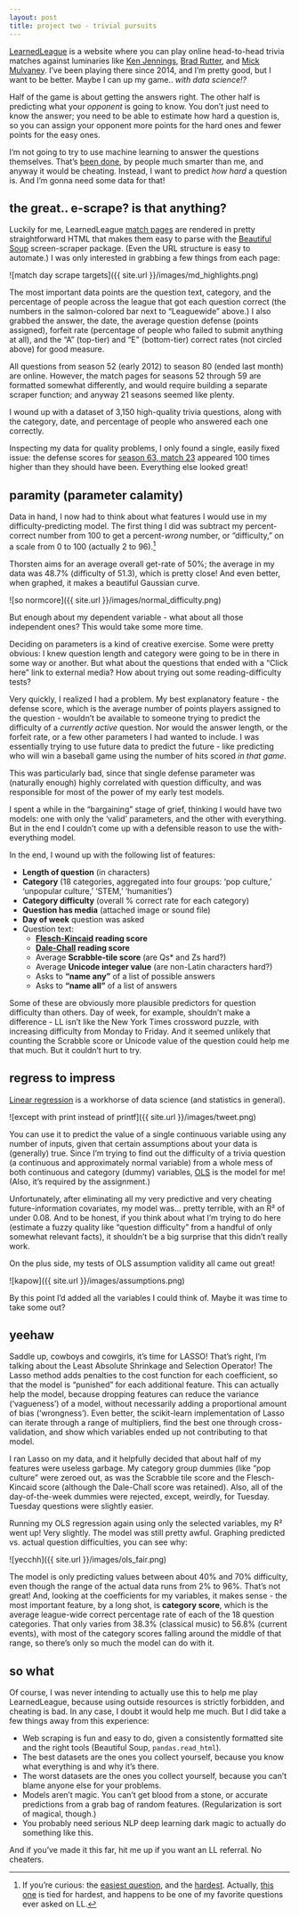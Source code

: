 ```yaml
---
layout: post
title: project two - trivial pursuits
---
```


[LearnedLeague](https://learnedleague.com/) is a website where you can play online head-to-head trivia matches against luminaries like [Ken Jennings](https://en.wikipedia.org/wiki/Ken_Jennings), [Brad Rutter](https://en.wikipedia.org/wiki/Brad_Rutter), and [Mick Mulvaney](https://www.huffpost.com/entry/mick-mulvaney-learned-league-trivia_n_5c941573e4b0a6329e147a61). I’ve been playing there since 2014, and I’m pretty good, but I want to be better. Maybe I can up my game.. _with data science!?_

Half of the game is about getting the answers right. The other half is predicting what your _opponent_ is going to know. You don’t just need to know the answer; you need to be able to estimate how hard a question is, so you can assign your opponent more points for the hard ones and fewer points for the easy ones.

I’m not going to try to use machine learning to answer the questions themselves. That’s [been done](https://en.wikipedia.org/wiki/Watson_(computer)), by people much smarter than me, and anyway it would be cheating. Instead, I want to predict _how hard_ a question is. And I’m gonna need some data for that!

## the great.. e-scrape? is that anything?

Luckily for me, LearnedLeague [match pages](https://learnedleague.com/match.php?80&1) are rendered in pretty straightforward HTML that makes them easy to parse with the [Beautiful Soup](https://www.crummy.com/software/BeautifulSoup/) screen-scraper package. (Even the URL structure is easy to automate.) I was only interested in grabbing a few things from each page:

![match day scrape targets]({{ site.url }}/images/md_highlights.png)

The most important data points are the question text, category, and the percentage of people across the league that got each question correct (the numbers in the salmon-colored bar next to “Leaguewide” above.) I also grabbed the answer, the date, the average question defense (points assigned), forfeit rate (percentage of people who failed to submit anything at all), and the “A” (top-tier) and “E” (bottom-tier) correct rates (not circled above) for good measure.

All questions from season 52 (early 2012) to season 80 (ended last month) are online. However, the match pages for seasons 52 through 59 are formatted somewhat differently, and would require building a separate scraper function; and anyway 21 seasons seemed like plenty. 

I wound up with a dataset of 3,150 high-quality trivia questions, along with the category, date, and percentage of people who answered each one correctly. 

Inspecting my data for quality problems, I only found a single, easily fixed issue: the defense scores for [season 63, match 23](https://learnedleague.com/match.php?63&23) appeared 100 times higher than they should have been. Everything else looked great!

## paramity (parameter calamity)

Data in hand, I now had to think about what features I would use in my difficulty-predicting model. The first thing I did was subtract my percent-correct number from 100 to get a percent-_wrong_ number, or “difficulty,” on a scale from 0 to 100 (actually 2 to 96).[^1]

Thorsten aims for an average overall get-rate of 50%; the average in my data was 48.7% (difficulty of 51.3), which is pretty close! And even better, when graphed, it makes a beautiful Gaussian curve.

![so normcore]({{ site.url }}/images/normal_difficulty.png)

But enough about my dependent variable - what about all those independent ones? This would take some more time.

Deciding on parameters is a kind of creative exercise. Some were pretty obvious: I knew question length and category were going to be in there in some way or another. But what about the questions that ended with a “Click here” link to external media? How about trying out some reading-difficulty tests?

Very quickly, I realized I had a problem. My best explanatory feature - the defense score, which is the average number of points players assigned to the question - wouldn’t be available to someone trying to predict the difficulty of a _currently active_ question. Nor would the answer length, or the forfeit rate, or a few other parameters I had wanted to include. I was essentially trying to use future data to predict the future - like predicting who will win a baseball game using the number of hits scored _in that game_. 

This was particularly bad, since that single defense parameter was (naturally enough) highly correlated with question difficulty, and was responsible for most of the power of my early test models. 

I spent a while in the “bargaining” stage of grief, thinking I would have two models: one with only the ‘valid’ parameters, and the other with everything. But in the end I couldn’t come up with a defensible reason to use the with-everything model.

In the end, I wound up with the following list of features:

* **Length of question** (in characters)
* **Category** (18 categories, aggregated into four groups: ‘pop culture,’ ‘unpopular culture,’ ‘STEM,’ ‘humanities’)
* **Category difficulty** (overall % correct rate for each category)
* **Question has media** (attached image or sound file)
* **Day of week** question was asked
* Question text:
	* **[Flesch-Kincaid](https://en.wikipedia.org/wiki/Flesch%E2%80%93Kincaid_readability_tests) reading score**
	* **[Dale-Chall](https://en.wikipedia.org/wiki/Dale%E2%80%93Chall_readability_formula) reading score**
	* Average **Scrabble-tile score** (are Qs* and Zs hard?)
	* Average **Unicode integer value** (are non-Latin characters hard?)
	* Asks to **“name any”** of a list of possible answers
	* Asks to **“name all”** of a list of answers

Some of these are obviously more plausible predictors for question difficulty than others. Day of week, for example, shouldn’t make a difference - LL isn’t like the New York Times crossword puzzle, with increasing difficulty from Monday to Friday. And it seemed unlikely that counting the Scrabble score or Unicode value of the question could help me that much. But it couldn’t hurt to try.

## regress to impress

[Linear regression](https://en.wikipedia.org/wiki/Linear_regression) is a workhorse of data science (and statistics in general). 

![except with print instead of printf]({{ site.url }}/images/tweet.png)

You can use it to predict the value of a single continuous variable using any number of inputs, given that certain assumptions about your data is (generally) true. Since I’m trying to find out the difficulty of a trivia question (a continuous and approximately normal variable) from a whole mess of both continuous and category (dummy) variables, [OLS](https://en.wikipedia.org/wiki/Ordinary_least_squares) is the model for me! (Also, it’s required by the assignment.)

Unfortunately, after eliminating all my very predictive and very cheating future-information covariates, my model was… pretty terrible, with an R² of under 0.08. And to be honest, if you think about what I’m trying to do here (estimate a fuzzy quality like “question difficulty” from a handful of only somewhat relevant facts), it shouldn’t be a big surprise that this didn’t really work.

On the plus side, my tests of OLS assumption validity all came out great!

![kapow]({{ site.url }}/images/assumptions.png)

By this point I’d added all the variables I could think of. Maybe it was time to take some out?

## yeehaw

Saddle up, cowboys and cowgirls, it’s time for LASSO! That’s right, I’m talking about the Least Absolute Shrinkage and Selection Operator! The Lasso method adds penalties to the cost function for each coefficient, so that the model is “punished” for each additional feature. This can actually help the model, because dropping features can reduce the variance (‘vagueness’) of a model, without necessarily adding a proportional amount of bias (‘wrongness’). Even better, the scikit-learn implementation of Lasso can iterate through a range of multipliers, find the best one through cross-validation, and show which variables ended up not contributing to that model. 

I ran Lasso on my data, and it helpfully decided that about half of my features were useless garbage. My category group dummies (like “pop culture” were zeroed out, as was the Scrabble tile score and the Flesch-Kincaid score (although the Dale-Chall score was retained). Also, all of the day-of-the-week dummies were rejected, except, weirdly, for Tuesday. Tuesday questions were slightly easier.

Running my OLS regression again using only the selected variables, my R² went up! Very slightly. The model was still pretty awful. Graphing predicted vs. actual question difficulties, you can see why:

![yecchh]({{ site.url }}/images/ols_fair.png)

The model is only predicting values between about 40% and 70% difficulty, even though the range of the actual data runs from 2% to 96%. That’s not great! And, looking at the coefficients for my variables, it makes sense - the most important feature, by a long shot, is **category score**, which is the average league-wide correct percentage rate of each of the 18 question categories. That only varies from 38.3% (classical music) to 56.8% (current events), with most of the category scores falling around the middle of that range, so there’s only so much the model can do with it.

## so what

Of course, I was never intending to actually use this to help me play LearnedLeague, because using outside resources is strictly forbidden, and cheating is bad. In any case, I doubt it would help me much. But I did take a few things away from this experience:

* Web scraping is fun and easy to do, given a consistently formatted site and the right tools (Beautiful Soup, `pandas.read_html`).
* The best datasets are the ones you collect yourself, because you know what everything is and why it’s there.
* The worst datasets are the ones you collect yourself, because you can’t blame anyone else for your problems.
* Models aren’t magic. You can’t get blood from a stone, or accurate predictions from a grab bag of random features. (Regularization is sort of magical, though.)
* You probably need serious NLP deep learning dark magic to actually do something like this.

And if you’ve made it this far, hit me up if you want an LL referral. No cheaters.

[^1]: If you’re curious: the [easiest question](https://learnedleague.com/question.php?76&20&3), and the [hardest](https://learnedleague.com/question.php?67&13&5). Actually, [this one](https://learnedleague.com/question.php?76&17&5) is tied for hardest, and happens to be one of my favorite questions ever asked on LL.